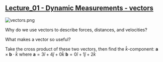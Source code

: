 ## [Lecture_01 - Dynamic Measurements - vectors](https://youtu.be/UhXIGnef_ug)
![vectors.png](https://campuspro-uploads.s3.us-west-2.amazonaws.com/2f97aca3-fc59-4d60-903d-2957cdab1812/e0d34c93-f7f5-495c-8208-04b6658849e9/vectors.png)

Why do we use vectors to describe forces, distances, and velocities?

What makes a vector so useful?

Take the cross product of these two vectors, then find the $\hat{k}$-component:
$\mathbf{a}\times\mathbf{b}\cdot\hat{k}$
where
$\mathbf{a} = 3\hat{i} +4\hat{j}+0\hat{k}$
$\mathbf{b} = 0\hat{i} +1\hat{j}+2\hat{k}$

